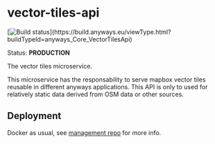 # vector-tiles-api

[![Build status](https://build.anyways.eu/app/rest/builds/buildType:(id:anyways_Core_VectorTilesApi)/statusIcon)](https://build.anyways.eu/viewType.html?buildTypeId=anyways_Core_VectorTilesApi)  

Status: **PRODUCTION**

The vector tiles microservice.

This microservice has the responsability to serve mapbox vector tiles reusable in different anyways applications. This API is only to used for relatively static data derived from OSM data or other sources.

## Deployment

Docker as usual, see [management repo](https://github.com/anyways-open/management/blob/master/infrastructure/HETZNER-EX41-SSD-842855.md) for more info.
